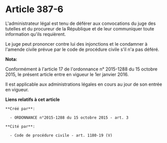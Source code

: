 # Article 387-6

L'administrateur légal est tenu de déférer aux convocations du juge des tutelles et du procureur de la République et de leur
communiquer toute information qu'ils requièrent.

Le juge peut prononcer contre lui des injonctions et le condamner à l'amende civile prévue par le code de procédure civile
s'il n'a pas déféré.

**Nota:**

Conformément à l'article 17 de l'ordonnance n° 2015-1288 du 15 octobre 2015, le présent article entre en vigueur le 1er
janvier 2016.

Il est applicable aux administrations légales en cours au jour de son entrée en vigueur.

**Liens relatifs à cet article**

	**Créé par**:

	  - ORDONNANCE n°2015-1288 du 15 octobre 2015 - art. 3

	**Cité par**:

	  - Code de procédure civile - art. 1180-19 (V)
